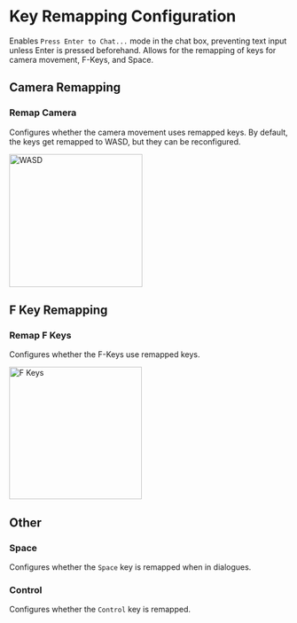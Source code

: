 # Key Remapping Configuration

Enables `Press Enter to Chat...` mode in the chat box, preventing text input unless Enter is pressed beforehand. Allows for the remapping of keys for camera movement, F-Keys, and Space.

## Camera Remapping

### Remap Camera

Configures whether the camera movement uses remapped keys. By default, the keys get remapped to WASD, but they can be reconfigured.

<img width="240" alt="WASD" src="https://user-images.githubusercontent.com/54762282/84462902-2b24c000-ac3e-11ea-9691-a9d1b17fff04.png">

## F Key Remapping

### Remap F Keys

Configures whether the F-Keys use remapped keys. 

<img width="239" alt="F Keys" src="https://user-images.githubusercontent.com/54762282/84462899-29f39300-ac3e-11ea-831a-01927a083a3a.png">

## Other

### Space

Configures whether the `Space` key is remapped when in dialogues.

### Control

Configures whether the `Control` key is remapped.